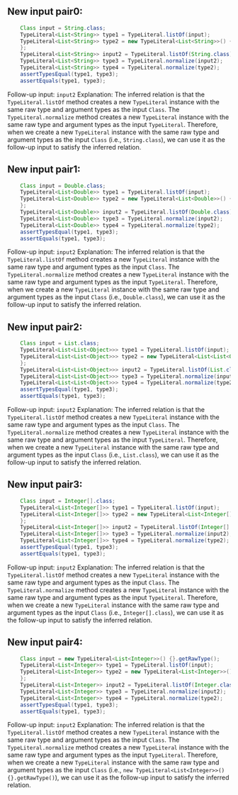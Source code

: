 ## New input pair0:
```java
    Class input = String.class;
    TypeLiteral<List<String>> type1 = TypeLiteral.listOf(input);
    TypeLiteral<List<String>> type2 = new TypeLiteral<List<String>>() {
    };
    TypeLiteral<List<String>> input2 = TypeLiteral.listOf(String.class);
    TypeLiteral<List<String>> type3 = TypeLiteral.normalize(input2);
    TypeLiteral<List<String>> type4 = TypeLiteral.normalize(type2);
    assertTypesEqual(type1, type3);
    assertEquals(type1, type3);
```
Follow-up input: `input2`
Explanation: The inferred relation is that the `TypeLiteral.listOf` method creates a new `TypeLiteral` instance with the same raw type and argument types as the input `Class`. The `TypeLiteral.normalize` method creates a new `TypeLiteral` instance with the same raw type and argument types as the input `TypeLiteral`. Therefore, when we create a new `TypeLiteral` instance with the same raw type and argument types as the input `Class` (i.e., `String.class`), we can use it as the follow-up input to satisfy the inferred relation.

## New input pair1:
```java
    Class input = Double.class;
    TypeLiteral<List<Double>> type1 = TypeLiteral.listOf(input);
    TypeLiteral<List<Double>> type2 = new TypeLiteral<List<Double>>() {
    };
    TypeLiteral<List<Double>> input2 = TypeLiteral.listOf(Double.class);
    TypeLiteral<List<Double>> type3 = TypeLiteral.normalize(input2);
    TypeLiteral<List<Double>> type4 = TypeLiteral.normalize(type2);
    assertTypesEqual(type1, type3);
    assertEquals(type1, type3);
```
Follow-up input: `input2`
Explanation: The inferred relation is that the `TypeLiteral.listOf` method creates a new `TypeLiteral` instance with the same raw type and argument types as the input `Class`. The `TypeLiteral.normalize` method creates a new `TypeLiteral` instance with the same raw type and argument types as the input `TypeLiteral`. Therefore, when we create a new `TypeLiteral` instance with the same raw type and argument types as the input `Class` (i.e., `Double.class`), we can use it as the follow-up input to satisfy the inferred relation.

## New input pair2:
```java
    Class input = List.class;
    TypeLiteral<List<List<Object>>> type1 = TypeLiteral.listOf(input);
    TypeLiteral<List<List<Object>>> type2 = new TypeLiteral<List<List<Object>>>() {
    };
    TypeLiteral<List<List<Object>>> input2 = TypeLiteral.listOf(List.class);
    TypeLiteral<List<List<Object>>> type3 = TypeLiteral.normalize(input2);
    TypeLiteral<List<List<Object>>> type4 = TypeLiteral.normalize(type2);
    assertTypesEqual(type1, type3);
    assertEquals(type1, type3);
```
Follow-up input: `input2`
Explanation: The inferred relation is that the `TypeLiteral.listOf` method creates a new `TypeLiteral` instance with the same raw type and argument types as the input `Class`. The `TypeLiteral.normalize` method creates a new `TypeLiteral` instance with the same raw type and argument types as the input `TypeLiteral`. Therefore, when we create a new `TypeLiteral` instance with the same raw type and argument types as the input `Class` (i.e., `List.class`), we can use it as the follow-up input to satisfy the inferred relation.

## New input pair3:
```java
    Class input = Integer[].class;
    TypeLiteral<List<Integer[]>> type1 = TypeLiteral.listOf(input);
    TypeLiteral<List<Integer[]>> type2 = new TypeLiteral<List<Integer[]>>() {
    };
    TypeLiteral<List<Integer[]>> input2 = TypeLiteral.listOf(Integer[].class);
    TypeLiteral<List<Integer[]>> type3 = TypeLiteral.normalize(input2);
    TypeLiteral<List<Integer[]>> type4 = TypeLiteral.normalize(type2);
    assertTypesEqual(type1, type3);
    assertEquals(type1, type3);
```
Follow-up input: `input2`
Explanation: The inferred relation is that the `TypeLiteral.listOf` method creates a new `TypeLiteral` instance with the same raw type and argument types as the input `Class`. The `TypeLiteral.normalize` method creates a new `TypeLiteral` instance with the same raw type and argument types as the input `TypeLiteral`. Therefore, when we create a new `TypeLiteral` instance with the same raw type and argument types as the input `Class` (i.e., `Integer[].class`), we can use it as the follow-up input to satisfy the inferred relation.

## New input pair4:
```java
    Class input = new TypeLiteral<List<Integer>>() {}.getRawType();
    TypeLiteral<List<Integer>> type1 = TypeLiteral.listOf(input);
    TypeLiteral<List<Integer>> type2 = new TypeLiteral<List<Integer>>() {
    };
    TypeLiteral<List<Integer>> input2 = TypeLiteral.listOf(Integer.class);
    TypeLiteral<List<Integer>> type3 = TypeLiteral.normalize(input2);
    TypeLiteral<List<Integer>> type4 = TypeLiteral.normalize(type2);
    assertTypesEqual(type1, type3);
    assertEquals(type1, type3);
```
Follow-up input: `input2`
Explanation: The inferred relation is that the `TypeLiteral.listOf` method creates a new `TypeLiteral` instance with the same raw type and argument types as the input `Class`. The `TypeLiteral.normalize` method creates a new `TypeLiteral` instance with the same raw type and argument types as the input `TypeLiteral`. Therefore, when we create a new `TypeLiteral` instance with the same raw type and argument types as the input `Class` (i.e., `new TypeLiteral<List<Integer>>() {}.getRawType()`), we can use it as the follow-up input to satisfy the inferred relation.
